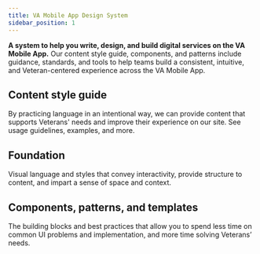 ```yaml
---
title: VA Mobile App Design System
sidebar_position: 1
---
```


**A system to help you write, design, and build digital services on the VA Mobile App.** Our content style guide, components, and patterns include guidance, standards, and tools to help teams build a consistent, intuitive, and Veteran-centered experience across the VA Mobile App.

## Content style guide
By practicing language in an intentional way, we can provide content that supports Veterans' needs and improve their experience on our site. See usage guidelines, examples, and more.

## Foundation
Visual language and styles that convey interactivity, provide structure to content, and impart a sense of space and context.

## Components, patterns, and templates
The building blocks and best practices that allow you to spend less time on common UI problems and implementation, and more time solving Veterans’ needs.